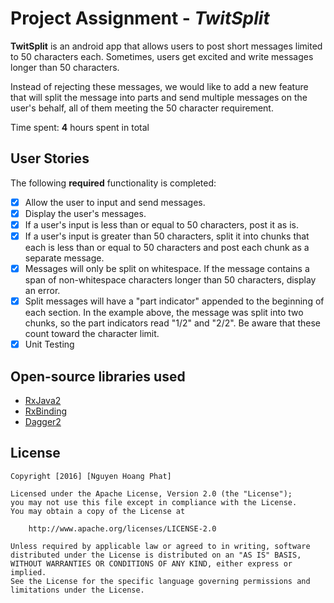 # Project Assignment - *TwitSplit*

**TwitSplit** is an android app that allows users to post short messages limited to 50 characters each. Sometimes, users get excited and write messages longer than 50 characters.

Instead of rejecting these messages, we would like to add a new feature that will split the message into parts and send multiple messages on the user's behalf, all of them meeting the 50 character requirement.

Time spent: **4** hours spent in total

## User Stories

The following **required** functionality is completed:

* [X]	Allow the user to input and send messages.
* [X]	Display the user's messages.
* [X]  If a user's input is less than or equal to 50 characters, post it as is.
* [X]  If a user's input is greater than 50 characters, split it into chunks that each is less than or equal to 50 characters and post each chunk as a separate message.
* [X] Messages will only be split on whitespace. If the message contains a span of non-whitespace characters longer than 50 characters, display an error.
* [X] Split messages will have a "part indicator" appended to the beginning of each section. In the example above, the message was split into two chunks, so the part indicators read "1/2" and "2/2". Be aware that these count toward the character limit.
* [X] Unit Testing 

## Open-source libraries used

- [RxJava2](https://github.com/ReactiveX/RxJava)
- [RxBinding](https://github.com/JakeWharton/RxBinding)
- [Dagger2](https://google.github.io/dagger/)

## License

    Copyright [2016] [Nguyen Hoang Phat]

    Licensed under the Apache License, Version 2.0 (the "License");
    you may not use this file except in compliance with the License.
    You may obtain a copy of the License at

        http://www.apache.org/licenses/LICENSE-2.0

    Unless required by applicable law or agreed to in writing, software
    distributed under the License is distributed on an "AS IS" BASIS,
    WITHOUT WARRANTIES OR CONDITIONS OF ANY KIND, either express or implied.
    See the License for the specific language governing permissions and
    limitations under the License.
